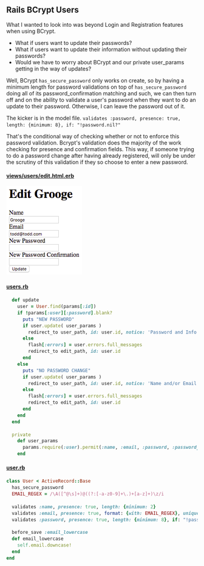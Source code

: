 ## Rails BCrypt Users

What I wanted to look into was beyond Login and Registration features when using BCrypt.

- What if users want to update their passwords?
- What if users want to update their information without updating their passwords?
- Would we have to worry about BCrypt and our private user_params getting in the way of updates?

Well, BCrypt `has_secure_password` only works on create, so by having a minimum length for password validations on top of `has_secure_password` doing all of its password_confirmation matching and such, we can then turn off and on the ability to validate a user's password when they want to do an update to their password. Otherwise, I can leave the password out of it.

The kicker is in the model file. ```validates :password, presence: true, length: {minimum: 8}, if: "!password.nil?"```

That's the conditional way of checking whether or not to enforce this password validation. Bcrypt's validation does the majority of the work checking for presence and confirmation fields. This way, if someone trying to do a password change after having already registered, will only be under the scrutiny of this validation if they so choose to enter a new password.

#### [views/users/edit.html.erb](https://github.com/TEnders64/rails_bcrypt_users/blob/master/app/views/users/edit.html.erb)
![Edit a User](https://github.com/TEnders64/rails_bcrypt_users/blob/master/BCrypt_Users.png)


#### [users.rb](https://github.com/TEnders64/rails_bcrypt_users/blob/master/app/controllers/users.rb)
```ruby
  def update
    user = User.find(params[:id])
    if !params[:user][:password].blank?
      puts "NEW PASSWORD"
      if user.update( user_params )
        redirect_to user_path, id: user.id, notice: 'Password and Info Updated!'
      else
        flash[:errors] = user.errors.full_messages
        redirect_to edit_path, id: user.id 
      end
    else 
      puts "NO PASSWORD CHANGE"
      if user.update( user_params )
        redirect_to user_path, id: user.id, notice: 'Name and/or Email Updated!'
      else
        flash[:errors] = user.errors.full_messages        
        redirect_to edit_path, id: user.id 
      end
    end
  end

  private
    def user_params
      params.require(:user).permit(:name, :email, :password, :password_confirmation)
    end
```

#### [user.rb](https://github.com/TEnders64/rails_bcrypt_users/blob/master/app/models/user.rb)
```ruby
class User < ActiveRecord::Base
  has_secure_password
  EMAIL_REGEX = /\A([^@\s]+)@((?:[-a-z0-9]+\.)+[a-z]+)\z/i

  validates :name, presence: true, length: {minimum: 2}
  validates :email, presence: true, format: {with: EMAIL_REGEX}, uniqueness: true
  validates :password, presence: true, length: {minimum: 8}, if: "!password.nil?" # <- that's the conditional way of checking whether or not to enforce this password validation. bcrypt's validation up above does the majority of the work

  before_save :email_lowercase
  def email_lowercase
    self.email.downcase!
  end
end